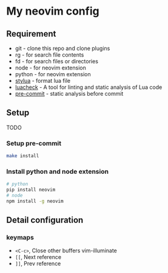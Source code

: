 # My neovim config

## Requirement

* git - clone this repo and clone plugins
* rg - for search file contents
* fd - for search files or directories
* node - for neovim extension
* python - for neovim extension
* [stylua] - format lua file
* [luacheck] - A tool for linting and static analysis of Lua code
* [pre-commit] - static analysis before commit

[stylua]: https://github.com/JohnnyMorganz/StyLua
[luacheck]: https://github.com/lunarmodules/luacheck
[pre-commit]: https://github.com/pre-commit/pre-commit

## Setup

TODO


### Setup pre-commit

```bash
make install
```

### Install python and node extension

```bash
# python
pip install neovim
# node
npm install -g neovim
```


## Detail configuration

### keymaps

* `<C-c>`, Close other buffers
vim-illuminate
* `[[`, Next reference
* `]]`, Prev reference
